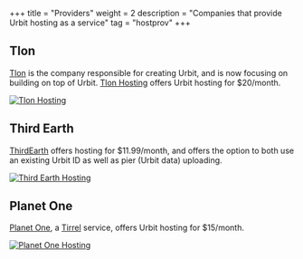 +++
title = "Providers"
weight = 2
description = "Companies that provide Urbit hosting as a service"
tag = "hostprov"
+++


## Tlon
[Tlon](https://tlon.io) is the company responsible for creating Urbit, and is now focusing on building on top of Urbit.  [Tlon Hosting](https://tlon.network/) offers Urbit hosting for $20/month.

[![Tlon Hosting](https://storage.googleapis.com/media.urbit.org/site/ecosystem/organizations/tlon-hosting-provider.png)](https://tlon.network/) 


## Third Earth

[ThirdEarth](https://third.earth) offers hosting for $11.99/month, and offers the option to both use an existing Urbit ID as well as pier (Urbit data) uploading.

[![Third Earth Hosting](https://storage.googleapis.com/media.urbit.org/site/ecosystem/organizations/thirdearth-hosting.png)](https://third.earth/) 


## Planet One

[Planet One](https://planet.one), a [Tirrel](https://urbit.org/organizations/tirrel) service, offers Urbit hosting for $15/month.

[![Planet One Hosting](https://storage.googleapis.com/media.urbit.org/site/ecosystem/organizations/planetone-hosting.png)](https://planet.one/) 
